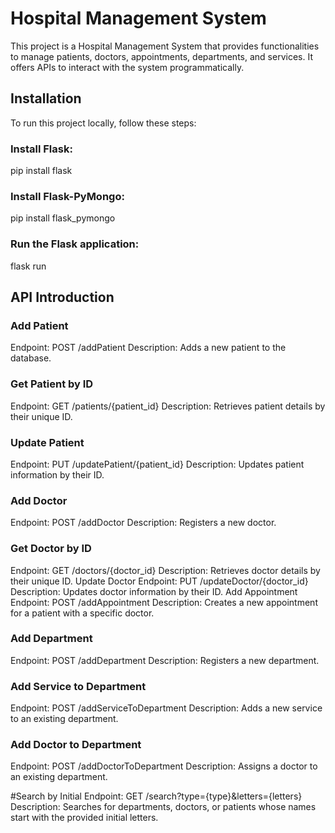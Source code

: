 # Hospital Management System

This project is a Hospital Management System that provides functionalities to manage patients, doctors, appointments, departments, and services. It offers APIs to interact with the system programmatically.

## Installation
To run this project locally, follow these steps:

### Install Flask:
pip install flask

### Install Flask-PyMongo:
pip install flask_pymongo

### Run the Flask application:
flask run

## API Introduction

### Add Patient
Endpoint: POST /addPatient
Description: Adds a new patient to the database.

### Get Patient by ID
Endpoint: GET /patients/{patient_id}
Description: Retrieves patient details by their unique ID.

### Update Patient
Endpoint: PUT /updatePatient/{patient_id}
Description: Updates patient information by their ID.

### Add Doctor
Endpoint: POST /addDoctor
Description: Registers a new doctor.

### Get Doctor by ID
Endpoint: GET /doctors/{doctor_id}
Description: Retrieves doctor details by their unique ID.
Update Doctor
Endpoint: PUT /updateDoctor/{doctor_id}
Description: Updates doctor information by their ID.
Add Appointment
Endpoint: POST /addAppointment
Description: Creates a new appointment for a patient with a specific doctor.

### Add Department
Endpoint: POST /addDepartment
Description: Registers a new department.

### Add Service to Department
Endpoint: POST /addServiceToDepartment
Description: Adds a new service to an existing department.

### Add Doctor to Department
Endpoint: POST /addDoctorToDepartment
Description: Assigns a doctor to an existing department.

#Search by Initial
Endpoint: GET /search?type={type}&letters={letters}
Description: Searches for departments, doctors, or patients whose names start with the provided initial letters.
